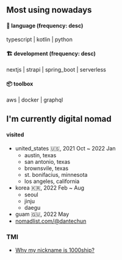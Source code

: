 ## Most using nowadays
#### 💬 language (frequency: desc)
typescript | kotlin | python
#### 🏗 development (frequency: desc)
nextjs | strapi | spring_boot | serverless
#### 📦 toolbox
aws | docker | graphql

## I'm currently digital nomad
#### visited
- united_states 🇺🇸, 2021 Oct ~ 2022 Jan
  - austin, texas
  - san antonio, texas
  - brownsvile, texas
  - st. bonifacius, minnesota
  - los angeles, california
- korea 🇰🇷, 2022 Feb ~ Aug
  - seoul
  - jinju
  - daegu
- guam 🇬🇺, 2022 May
- [nomadlist.com/@dantechun](https://nomadlist.com/@dantechun)


### TMI
- [Why my nickname is 1000ship?](why-my-nickname-is-1000ship.md)
